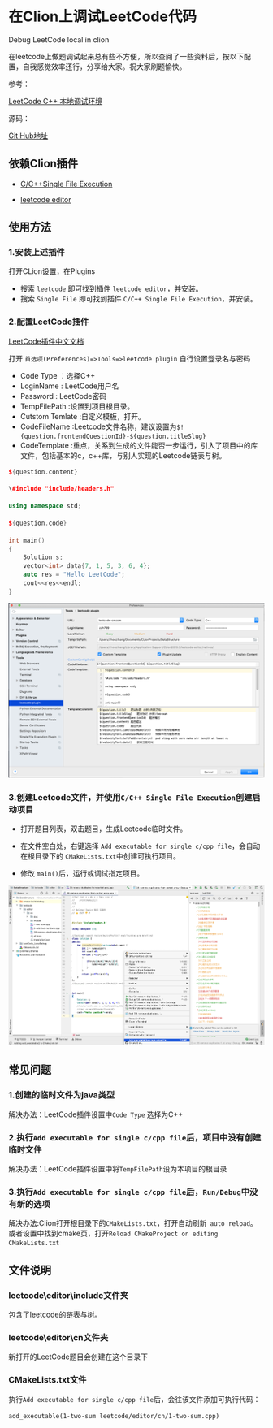 # 在Clion上调试LeetCode代码

 Debug LeetCode local in clion

 在leetcode上做题调试起来总有些不方便，所以查阅了一些资料后，按以下配置，自我感觉效率还行，分享给大家。祝大家刷题愉快。

参考：

[LeetCode C++ 本地调试环境](https://github.com/Pokerpoke/LeetCode)

源码：

[Git Hub地址](https://github.com/zzh799/LeetCode_LocalDebug)

## 依赖Clion插件

- [C/C+​+​ Single File Execution](https://plugins.jetbrains.com/plugin/8352-c-c--single-file-execution/)

- [leetcode editor](https://plugins.jetbrains.com/plugin/12132-leetcode-editor/)

## 使用方法

### 1.安装上述插件

打开CLion设置，在Plugins

- 搜索 ` leetcode ` 即可找到插件 `leetcode editor`，并安装。
- 搜索 ` Single File ` 即可找到插件 `C/C+​+​ Single File Execution`，并安装。

### 2.配置LeetCode插件

[LeetCode插件中文文档](https://github.com/shuzijun/leetcode-editor/blob/master/README_ZH.md)

打开 `首选项(Preferences)=>Tools=>leetcode plugin` 自行设置登录名与密码
- Code Type ：选择C++
- LoginName : LeetCode用户名
- Password : LeetCode密码
- TempFilePath :设置到项目根目录。
- Cutstom Temlate :自定义模板，打开。
- CodeFileName :Leetcode文件名称，建议设置为`$!{question.frontendQuestionId}-${question.titleSlug}`
- CodeTemplate :重点，关系到生成的文件能否一步运行，引入了项目中的库文件，包括基本的c，c++库，与别人实现的Leetcode链表与树。

```cpp
${question.content}

\#include "include/headers.h"

using namespace std;

${question.code}

int main()
{
    Solution s;
    vector<int> data{7, 1, 5, 3, 6, 4};
    auto res = "Hello LeetCode";
    cout<<res<<endl;
}
```

![配置插件](shotcuts/plugin.png)

### 3.创建Leetcode文件，并使用`C/C+​+​ Single File Execution`创建启动项目

- 打开题目列表，双击题目，生成Leetcode临时文件。
- 在文件空白处，右键选择 `Add executable for single c/cpp file`，会自动在根目录下的 `CMakeLists.txt`中创建可执行项目。

- 修改 `main()`后，运行或调试指定项目。

![创建Leetcode文件](shotcuts/leetcode.png)

## 常见问题

### 1.创建的临时文件为java类型

解决办法：LeetCode插件设置中`Code Type` 选择为C++

### 2.执行`Add executable for single c/cpp file`后，项目中没有创建临时文件

解决办法：LeetCode插件设置中将`TempFilePath`设为本项目的根目录

### 3.执行`Add executable for single c/cpp file`后，`Run/Debug`中没有新的选项

解决办法:Clion打开根目录下的`CMakeLists.txt`，打开自动刷新` auto reload`。
或者设置中找到cmake页，打开`Reload CMakeProject on editing CMakeLists.txt`

## 文件说明

### leetcode\editor\include文件夹

包含了leetcode的链表与树。

### leetcode\editor\cn文件夹

新打开的LeetCode题目会创建在这个目录下

### CMakeLists.txt文件

执行`Add executable for single c/cpp file`后，会往该文件添加可执行代码：

`add_executable(1-two-sum leetcode/editor/cn/1-two-sum.cpp)`
